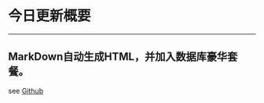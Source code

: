 # 今日更新概要

----
## MarkDown自动生成HTML，并加入数据库豪华套餐。
see [Github](https://github.com/JoJoChilly/joexp-react)
